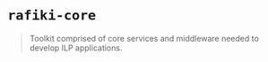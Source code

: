 # `rafiki-core`

> Toolkit comprised of core services and middleware needed to develop ILP applications.
